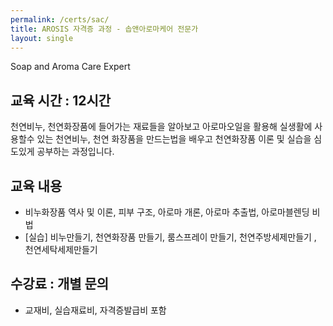 ```yaml
---
permalink: /certs/sac/
title: AROSIS 자격증 과정 - 솝앤아로마케어 전문가 
layout: single
---
```

Soap and Aroma Care Expert

## 교육 시간 : 12시간
천연비누, 천연화장품에 들어가는 재료들을 알아보고 아로마오일을 활용해 실생활에 사용할수 있는 천연비누, 천연 화장품을 만드는법을 배우고 천연화장품 이론 및 실습을 심도있게 공부하는 과정입니다. 

## 교육 내용 
- 비누화장품 역사 및 이론, 피부 구조, 아로마 개론, 아로마 추출법, 아로마블렌딩 비법 
- [실습] 비누만들기, 천연화장품 만들기, 룸스프레이 만들기, 천연주방세제만들기 , 천연세탁세제만들기

## 수강료 : 개별 문의 
- 교재비, 실습재료비, 자격증발급비 포함 